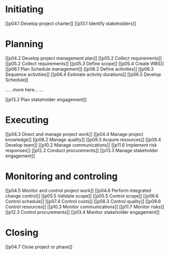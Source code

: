 # Initiating
[[p04.1 Develop project charter]]
[[p13.1 Identify stakeholders]]

# Planning
[[p04.2 Develop project management plan]]
[[p05.2 Collect requirements]]
[[p05.2 Collect requirements]]
[[p05.3 Define scope]]
[[p05.4 Create WBS]]
[[p06.1 Plan Schedule management]]
[[p06.2 Define activities]]
[[p06.3 Sequence activities]]
[[p06.4 Estimate activity durations]]
[[p06.5 Develop Schedule]]

...
..more here...
...

[[p13.2 Plan stakeholder engagement]]

# Executing
[[p04.3 Direct and manage project work]]
[[p04.4 Manage project knowledge]]
[[p08.2 Manage quality]]
[[p09.3 Acquire resources]]
[[p09.4 Develop team]]
[[p10.2 Manage communications]]
[[p11.6 Implement risk responses]]
[[p12.2 Conduct procurements]]
[[p13.3 Manage stakeholder engagement]]

# Monitoring and controling
[[p04.5 Monitor and control project work]]
[[p04.6 Perform integrated change control]]
[[p05.5 Validate scope]]
[[p05.5 Control scope]]
[[p06.6 Control schedule]]
[[p07.4 Control costs]]
[[p08.3 Control quality]]
[[p09.6 Control resources]]
[[p10.3 Monitor communications]]
[[p11.7 Monitor risks]]
[[p12.3 Control procurements]]
[[p13.4 Monitor stakeholder engagement]]

# Closing
[[p04.7 Close project or phase]]

